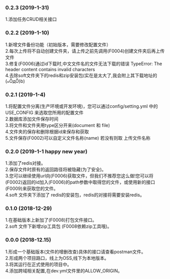 ### 0.2.3 (2019-1-31)
1.添加任务CRUD相关接口<br/>
### 0.2.2 (2019-1-10)
1.新增文件备份功能（初始版本，需要修改配置文件）<br/>
2.每次上传将不自动创建文件夹，请上传之前先调用(F0004)创建文件夹后再上传文件<br/>
3.修复(F0006)通过id下载时,中文文件名的文件无法下载的错误 TypeError: The header content contains invalid characters<br/>
4.去除soft文件夹下的redis和zip安装包(实在是太大了,我会附上其下载地址的(๑ŐдŐ)b)<br/>
### 0.2.1 (2019-1-4)
1.将配置文件分离(生产环境或开发环境)，您可以通过config/setting.yml 中的USE_CONFIG 来选取您所用的配置文件<br/>
2.数据库添加文件保存时间 <br/>
3.将文件和文件夹用type区分开来(document 和 file) <br/>
4.文件夹的保存和删除根据id来保存和获取<br/>
5.文件保存(F0002)可以自定义文件名称(name) 若没有则取 上传文件名称<br/>
### 0.2.0 (2019-1-1 happy new year)
1.添加了redis对接。<br/>
2.保存文件时原有的返回路径将被隐藏(为了安全)。<br/>
3.您可以继续使用url向(F0006)获取文件，但我们不推荐您这么做!您可以将(F0002)返回的id加入(F0006)的path参数中取得您的文件，或使用新的接口(F0009)来获取您的文件。<br/>
4.soft 文件夹下添加了 redis的安装包，redis的对接将需要安装redis。<br/>
### 0.1.0 (2018-12-29)
1.在基础版本上新加了(F0008)打包文件接口。<br/>
2.soft 文件下新增zip工具包 (F0008依赖zip工具哦)。<br/>
### 0.0.0 (2018-12.15)
1.形成一个基础版本(文件的增删改查)具体的接口请查看postman文件。<br/>
2.形成两个项目路口，线上为OSS,线下为本地版本。<br/>
3.将其运行在正式使用的项目中。<br/>
4.添加跨域相关配置,在dev.yml文件里的ALLOW_ORIGIN。<br/>
